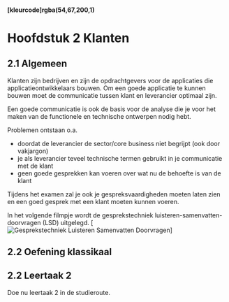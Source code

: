 #### [kleurcode]rgba(54,67,200,1)

#  Hoofdstuk 2 Klanten

## 2.1 Algemeen

Klanten zijn bedrijven en zijn de opdrachtgevers voor de applicaties die applicatieontwikkelaars bouwen.
Om een goede applicatie te kunnen bouwen moet de communicatie tussen klant en leverancier optimaal zijn.

Een goede communicatie is ook de basis voor de analyse die je voor het maken van de functionele en technische ontwerpen nodig hebt.

Problemen ontstaan o.a. 
- doordat de leverancier de sector/core business niet begrijpt (ook door vakjargon)
- je als leverancier teveel technische termen gebruikt in je communicatie met de klant
- geen goede gesprekken kan voeren over wat nu de behoefte is van de klant

Tijdens het examen zal je ook je gespreksvaardigheden moeten laten zien en een goed gesprek met een klant moeten kunnen voeren.

In het volgende filmpje wordt de gesprekstechniek luisteren-samenvatten-doorvragen (LSD) uitgelegd. 
[![Gesprekstechniek Luisteren Samenvatten Doorvragen](http://img.youtube.com/vi/-b_xGRQT_mA/0.jpg)]

## 2.2 Oefening klassikaal

## 2.2 Leertaak 2

Doe nu leertaak 2 in de studieroute.
